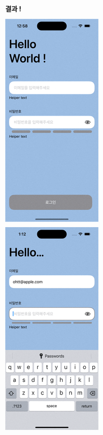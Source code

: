 
## 결과 !
![1](https://github.com/BOLTB0X/SwiftUI/blob/main/gif/%EC%95%84%EC%9D%B4%EB%94%94.gif?raw=true)
<br/>

![2](https://github.com/BOLTB0X/SwiftUI/blob/main/gif/%EC%99%84%EB%A3%8C.gif?raw=true)
<br/>

